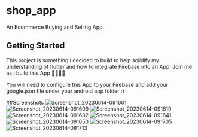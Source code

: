 # shop_app

An Ecommerce Buying and Selling App.

## Getting Started

This project is something i decided to build to help solidify my understanding of flutter and how to integrate Firebase into an App. Join me as i build this App 🤗👨‍💻💪

You will need to configure this App to your Firebase and add your google.json file under your android app folder :)

##Screenshots
![Screenshot_20230614-091601](https://github.com/Kingsley-EZE/flutter_shop_app/assets/68538735/c4f69156-1598-4f3c-87fd-e6ef797703f4)
![Screenshot_20230614-091609](https://github.com/Kingsley-EZE/flutter_shop_app/assets/68538735/6bb2011d-7198-45fa-9c80-3ca29cd547f4)
![Screenshot_20230614-091619](https://github.com/Kingsley-EZE/flutter_shop_app/assets/68538735/1342fbd4-5385-4232-a316-021cabfce2a0)
![Screenshot_20230614-091632](https://github.com/Kingsley-EZE/flutter_shop_app/assets/68538735/ffb5dd11-6643-494e-a0cb-78276c111dce)
![Screenshot_20230614-091641](https://github.com/Kingsley-EZE/flutter_shop_app/assets/68538735/8d16e3b8-2cec-4cdc-9ef1-55cf1c40927a)
![Screenshot_20230614-091650](https://github.com/Kingsley-EZE/flutter_shop_app/assets/68538735/b6058cb1-11b1-4393-8baf-9e8b16990fbc)
![Screenshot_20230614-091705](https://github.com/Kingsley-EZE/flutter_shop_app/assets/68538735/56ded8f9-d213-43db-9930-eb42a9eb7cef)
![Screenshot_20230614-091713](https://github.com/Kingsley-EZE/flutter_shop_app/assets/68538735/51abbeb4-7c91-4055-bd89-aa76a6abd324)
